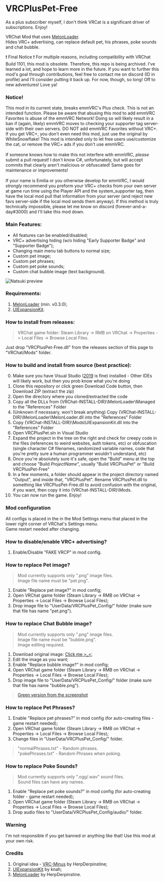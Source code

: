 # VRCPlusPet-Free
<!-- general TODO: tweak WhiteSnowflake's instructions to mention mod config in UIX, and update mentioned prefs to not be out-of-date w/in-game ones -->
<!-- Note to self: consider reuploading text bubble image to other hosting provider, discord cdn might not be the best especially since you need it to use said feature -->

As a plus subscriber myself, I don't think VRCat is a significant driver of subscriptions. Enjoy!

VRChat Mod that uses [MelonLoader](https://github.com/HerpDerpinstine/MelonLoader). <br>
Hides VRC+ advertising, can replace default pet, his phrases, poke sounds and chat bubble.

❗ Final Notice ❗
For multiple reasons, including compatibility with VRChat Build 1101, this mod is obsolete. Therefore, this repo is being archived. I've learned a lot, and hope to learn more in the future. If you want to further this mod's goal through contributions, feel free to contact me on discord (ID in profile) and I'll consider putting it back up. For now, though, so long! Off to new adventures! Love ya! <br>

<h3>Notice!</h3>
This mod in its current state, breaks emmVRC's Plus check. This is not an intended function. Please be aware that abusing this mod to add emmVRC Favorites is abuse of the emmVRC Network! Doing so will likely result in a ban if (again, likely) emmVRC moves to checking your supporter tag server-side with their own servers. DO NOT add emmVRC Favorites without VRC+. If you get VRC+, you don't even need this mod, just use the original by WhiteSnowflake! This mod is intended only to let free users use/customize the cat, or remove the VRC+ ads if you don't use emmVRC.<br>
<br>
If someone knows how to make this not interfere with emmVRC, <i>please</i> submit a pull request! I don't know C#, unfortunately, but will accept commits that clearly aren't malicious or obfuscated! Same goes for maintenance or improvements! <br>
<br> <!-- wtf github why ur markdown so weird? the first and second paragraphs have line breaks already but I need a fucking br tags to everything to get one here??? -->
If your name is Emilia or you otherwise develop for emmVRC, I would <i>strongly</i> recommend you preform your VRC+ checks from your own server at game run time using the Player API and the system_supporter tag, then have the local mod pull that information from your server (and reject new favs server-side if the local mod sends them anyway). If this method is truly technically impossible, please let me know on discord (forever-and-a-day#3000) and I'll take this mod down. 


<h3>Main Features:</h3>
 
 * All features can be enabled/disabled;
 * VRC+ advertising hiding (w/o hiding "Early Supporter Badge" and "Supporter Badge");
 * Changing main menu tab buttons to normal size;
 * Custom pet image;
 * Custom pet phrases;
 * Custom pet poke sounds;
 * Custom chat bubble image (text background). <br>

![Natsuki preview](https://i.ibb.co/txdSMpn/2020-12-30-054613.png)

<h3>Requirements:</h3>

 1. [MelonLoader](https://github.com/HerpDerpinstine/MelonLoader/releases) (min. v0.3.0);
 2. [UIExpansionKit](https://github.com/knah/VRCMods/releases/tag/updates-2021-02-02).

<h3>How to install from releases:</h3>

> VRChat game folder: Steam Library -> RMB on VRChat -> Properties -> Local Files -> Browse Local Files.

Just drop "VRCPlusPet-Free.dll" from the releases section of this page to "VRChat/Mods" folder.
 
<h3>How to build and install from source (best practice):</h3>

0. Make sure you have Visual Studio ([2019](https://visualstudio.microsoft.com/thank-you-downloading-visual-studio/?sku=Community&rel=16#)
 is fine) installed - Other IDEs will likely work, but then you prob know what you're doing
1. Clone this repository or click green Download Code button, then Download ZIP (extract the zip)
2. Open the directory where you cloned/extracted the code
3. Copy all the DLLs from {VRChat-INSTALL-DIR}\MelonLoader\Managed to the "References" Folder
4. (Unknown if necessary, won't break anything) Copy {VRChat-INSTALL-DIR}\MelonLoader\MelonLoader.dll into the "References" Folder <!-- TODO: try to build w/o melonloader.dll and see if broke or nah -->
5. Copy {VRChat-INSTALL-DIR}\Mods\UIExpansionKit.dll into the "References" Folder
6. Open VRCPlusPet.sln in Visual Studio
7. Expand the project in the tree on the right and check for creepy code in the files (references to weird websites, auth tokens, etc) or obfuscation (single character C# filenames, randomized variable names, code that you're pretty sure a human programmer wouldn't understand, etc) 
8. Once you're absolutely sure it's safe, open the "Build" menu at the top and choose "Build *ProjectName*", usually "Build VRCPlusPet" or "Build VRCPlusPet-Free"
9. In a few moments, a folder should appear in the project directory named "Output", and inside that, "VRCPlusPet". Rename VRCPlusPet.dll to something like VRCPlusPet-Free.dll to avoid confusion with the original, if you want, then copy it into {VRChat-INSTALL-DIR}\Mods. 
10. You can now run the game. Enjoy! 
 
<h3>Mod configuration</h3>

All configs is placed in the in the Mod Settings menu that placed in the lower right corner of VRChat's Settings menu. <br>
Game restart needed after changing.

<h3>How to disable/enable VRC+ advertising?</h3>

 1. Enable/Disable "FAKE VRCP" in mod config.

<h3>How to replace Pet image?</h3>

  > Mod currently supports only ".png" image files. <br>
  > Image file name must be "pet.png". <br>

  1. Enable "Replace pet image?" in mod config;
  2. Open VRChat game folder (Steam Library -> RMB on VRChat -> Properties -> Local Files -> Browse Local Files);
  3. Drop image file to "UserData/VRCPlusPet_Config/" folder (make sure that file has name "pet.png").

<h3>How to replace Chat Bubble image?</h3>

  > Mod currently supports only ".png" image files. <br>
  > Image file name must be "bubble.png". <br>
  > Image editing required. <br>
 
  1. Download original image: [Click me >_<](https://cdn.discordapp.com/attachments/548545237123989505/793646716779364362/ChatBubble_IMG_UI.png);
  2. Edit the image as you want;
  3. Enable "Replace bubble image?" in mod config;
  4. Open VRChat game folder (Steam Library -> RMB on VRChat -> Properties -> Local Files -> Browse Local Files);
  5. Drop image file to "UserData/VRCPlusPet_Config/" folder (make sure that file has name "bubble.png").

  > [Green version from the screenshot](https://media.discordapp.net/attachments/674717751662739478/813119607854202880/bubble.png)

<h3>How to replace Pet Phrases?</h3>
  
  1. Enable "Replace pet phrases?" in mod config (for auto-creating files - game restart needed);
  2. Open VRChat game folder (Steam Library -> RMB on VRChat -> Properties -> Local Files -> Browse Local Files);
  3. Change files in "UserData/VRCPlusPet_Config/" folder.

  > "normalPhrases.txt" - Random phrases. <br>
  > "pokePhrases.txt" - Random Phrases when poking.
  
<h3>How to replace Poke Sounds?</h3>

  > Mod currently supports only ".ogg/.wav" sound files. <br>
  > Sound files can have any names. <br>
  
  1. Enable "Replace pet poke sounds?" in mod config (for auto-creating folder - game restart needed);
  2. Open VRChat game folder  (Steam Library -> RMB on VRChat -> Properties -> Local Files -> Browse Local Files);
  3. Drop audio files to "UserData/VRCPlusPet_Config/audio/" folder.
 
<h3>Warning</h3>

  I'm not responsible if you get banned or anything like that! Use this mod at your own risk.
 <!-- maybe add emmvrc disclaimer here too? I think it might be redundant given the mentions earlier -->
<h3>Credits</h3>
 
  1. Original idea - [VRC-Minus](https://github.com/HerpDerpinstine/VRC-Minus) by HerpDerpinstine;
  2. [UIExpansionKit](https://github.com/knah/VRCMods) by knah;
  3. [MelonLoader](https://github.com/HerpDerpinstine/MelonLoader) by HerpDerpinstine.
<!-- add link to original mod or are previous mentions and fork links enough? will think on and prob forget -->
